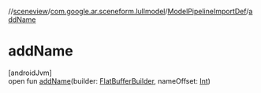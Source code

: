 //[sceneview](../../../index.md)/[com.google.ar.sceneform.lullmodel](../index.md)/[ModelPipelineImportDef](index.md)/[addName](add-name.md)

# addName

[androidJvm]\
open fun [addName](add-name.md)(builder: [FlatBufferBuilder](../../com.google.flatbuffers/-flat-buffer-builder/index.md), nameOffset: [Int](https://kotlinlang.org/api/latest/jvm/stdlib/kotlin/-int/index.html))
